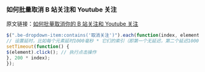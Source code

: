 ### 如何批量取消 B 站关注和 Youtube 关注

原文链接：[如何批量取消你的 B 站关注和 Youtube 关注](https://www.ixiqin.com/2024/01/04/how-to-cancel-your-bilibili-and-youtube-followers-in-bulk/)

```javascript
$(".be-dropdown-item:contains('取消关注')").each(function(index, element) {
// 设置延时，比如每个元素延时1000毫秒 * 它们的索引（即第一个无延迟，第二个延迟1000毫秒，依此类推）
setTimeout(function() {
$(element).click(); // 执行点击操作
}, 200 * index);
});
```

